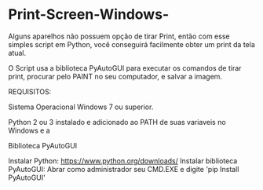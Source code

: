 # Print-Screen-Windows-
Alguns aparelhos não possuem opção de tirar Print, então com esse simples script em Python, você conseguirá facilmente obter um print da tela atual.

O Script usa a biblioteca PyAutoGUI para executar os comandos de tirar print, procurar pelo PAINT no seu computador, e salvar a imagem.

REQUISITOS:

Sistema Operacional Windows 7 ou superior.

Python 2 ou 3 instalado e adicionado ao PATH de suas variaveis no Windows e a
 
Biblioteca PyAutoGUI


Instalar Python: https://www.python.org/downloads/
Instalar biblioteca PyAutoGUI: Abrar como administrador seu  CMD.EXE e digite 'pip Install PyAutoGUI'
